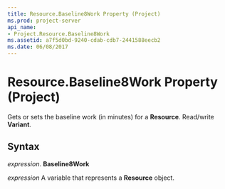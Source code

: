 ```yaml
---
title: Resource.Baseline8Work Property (Project)
ms.prod: project-server
api_name:
- Project.Resource.Baseline8Work
ms.assetid: a7f5d0bd-9240-cdab-cdb7-2441588eecb2
ms.date: 06/08/2017
---
```



# Resource.Baseline8Work Property (Project)

Gets or sets the baseline work (in minutes) for a **Resource**. Read/write **Variant**.


## Syntax

 _expression_. **Baseline8Work**

 _expression_ A variable that represents a **Resource** object.


